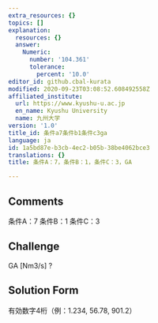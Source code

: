 ```yaml
---
extra_resources: {}
topics: []
explanation:
  resources: {}
  answer:
    Numeric:
      number: '104.361'
      tolerance:
        percent: '10.0'
editor_id: github.cbal-kurata
modified: 2020-09-23T03:08:52.608492558Z
affiliated_institute:
  url: https://www.kyushu-u.ac.jp
  en_name: Kyushu University
  name: 九州大学
version: '1.0'
title_id: 条件a7条件b1条件c3ga
language: ja
id: 1a5bd87e-b3cb-4ec2-b05b-38be4062bce3
translations: {}
title: 条件A：7，条件B：1，条件C：3，GA

---
```


## Comments
条件A：7
条件B：1
条件C：3

## Challenge
GA [Nm3/s] ?

## Solution Form
有効数字4桁（例：1.234,  56.78,  901.2）




